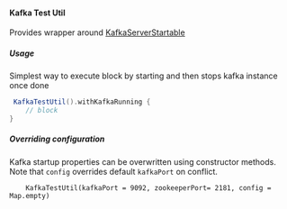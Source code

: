 #### Kafka Test Util

Provides wrapper around [KafkaServerStartable](https://github.com/apache/kafka/blob/trunk/core/src/main/scala/kafka/server/KafkaServerStartable.scala)

##### Usage

Simplest way to execute block by starting and then stops kafka instance once done

```scala 
 KafkaTestUtil().withKafkaRunning {
    // block
}
```

##### Overriding configuration

Kafka startup properties can be overwritten using constructor methods.
Note that `config` overrides default `kafkaPort` on conflict.

```
    KafkaTestUtil(kafkaPort = 9092, zookeeperPort= 2181, config = Map.empty)
```
